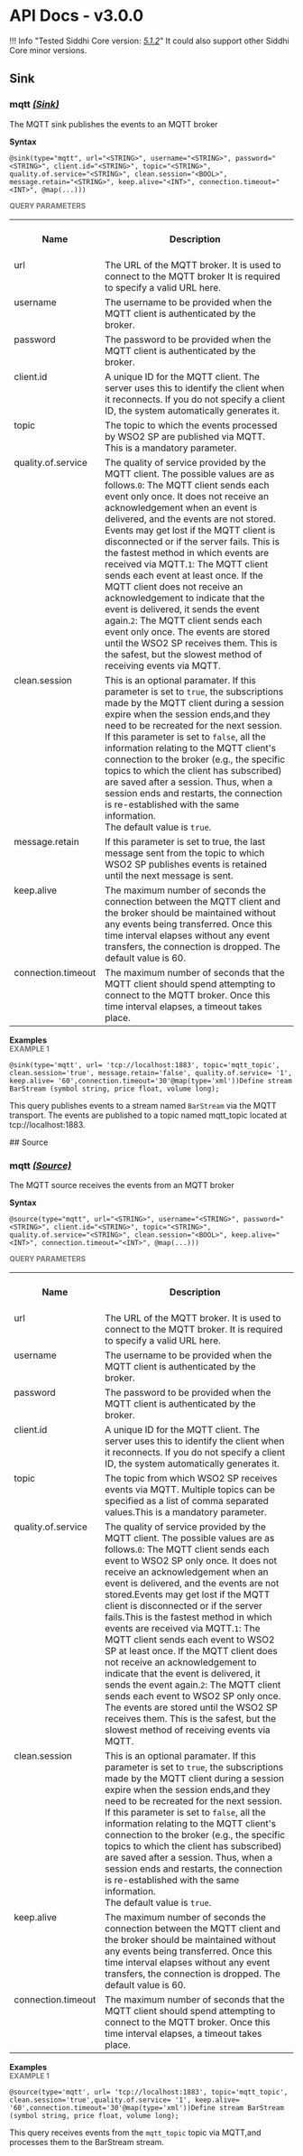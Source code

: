 # API Docs - v3.0.0

!!! Info "Tested Siddhi Core version: *<a target="_blank" href="http://siddhi.io/en/v5.1/docs/query-guide/">5.1.2</a>*"
    It could also support other Siddhi Core minor versions.

## Sink

### mqtt *<a target="_blank" href="http://siddhi.io/en/v5.1/docs/query-guide/#sink">(Sink)</a>*
<p></p>
<p style="word-wrap: break-word;margin: 0;">The MQTT sink publishes the events to an MQTT broker </p>
<p></p>
<span id="syntax" class="md-typeset" style="display: block; font-weight: bold;">Syntax</span>

```
@sink(type="mqtt", url="<STRING>", username="<STRING>", password="<STRING>", client.id="<STRING>", topic="<STRING>", quality.of.service="<STRING>", clean.session="<BOOL>", message.retain="<STRING>", keep.alive="<INT>", connection.timeout="<INT>", @map(...)))
```

<span id="query-parameters" class="md-typeset" style="display: block; color: rgba(0, 0, 0, 0.54); font-size: 12.8px; font-weight: bold;">QUERY PARAMETERS</span>
<table>
    <tr>
        <th>Name</th>
        <th style="min-width: 20em">Description</th>
        <th>Default Value</th>
        <th>Possible Data Types</th>
        <th>Optional</th>
        <th>Dynamic</th>
    </tr>
    <tr>
        <td style="vertical-align: top">url</td>
        <td style="vertical-align: top; word-wrap: break-word"><p style="word-wrap: break-word;margin: 0;">The URL of the MQTT broker. It is used to connect to the MQTT broker It is required to specify a valid URL here.</p></td>
        <td style="vertical-align: top"></td>
        <td style="vertical-align: top">STRING</td>
        <td style="vertical-align: top">No</td>
        <td style="vertical-align: top">No</td>
    </tr>
    <tr>
        <td style="vertical-align: top">username</td>
        <td style="vertical-align: top; word-wrap: break-word"><p style="word-wrap: break-word;margin: 0;">The username to be provided when the MQTT client is authenticated by the broker.</p></td>
        <td style="vertical-align: top">null</td>
        <td style="vertical-align: top">STRING</td>
        <td style="vertical-align: top">Yes</td>
        <td style="vertical-align: top">No</td>
    </tr>
    <tr>
        <td style="vertical-align: top">password</td>
        <td style="vertical-align: top; word-wrap: break-word"><p style="word-wrap: break-word;margin: 0;">The password to be provided when the MQTT client is authenticated by the broker.</p></td>
        <td style="vertical-align: top">empty</td>
        <td style="vertical-align: top">STRING</td>
        <td style="vertical-align: top">Yes</td>
        <td style="vertical-align: top">No</td>
    </tr>
    <tr>
        <td style="vertical-align: top">client.id</td>
        <td style="vertical-align: top; word-wrap: break-word"><p style="word-wrap: break-word;margin: 0;">A unique ID for the MQTT client. The server uses this to identify the client when it reconnects. If you do not specify a client ID, the system automatically generates it. </p></td>
        <td style="vertical-align: top">generated by the system</td>
        <td style="vertical-align: top">STRING</td>
        <td style="vertical-align: top">Yes</td>
        <td style="vertical-align: top">No</td>
    </tr>
    <tr>
        <td style="vertical-align: top">topic</td>
        <td style="vertical-align: top; word-wrap: break-word"><p style="word-wrap: break-word;margin: 0;">The topic to which the events processed by WSO2 SP are published via MQTT. This is a mandatory parameter.</p></td>
        <td style="vertical-align: top"></td>
        <td style="vertical-align: top">STRING</td>
        <td style="vertical-align: top">No</td>
        <td style="vertical-align: top">Yes</td>
    </tr>
    <tr>
        <td style="vertical-align: top">quality.of.service</td>
        <td style="vertical-align: top; word-wrap: break-word"><p style="word-wrap: break-word;margin: 0;">The quality of service provided by the MQTT client. The possible values are as follows.<code>0</code>: The MQTT client sends each event only once. It does not receive an acknowledgement when an event is delivered, and the events are not stored. Events may get lost if the MQTT client is disconnected or if the server fails. This is the fastest method in which events are received via MQTT.<code>1</code>: The MQTT client sends each event at least once. If the MQTT client does not receive an acknowledgement to indicate that the event is delivered, it sends the event again.<code>2</code>: The MQTT client sends each event only once. The events are stored until the WSO2 SP receives them. This is the safest, but the slowest method of receiving events via MQTT.</p></td>
        <td style="vertical-align: top">1</td>
        <td style="vertical-align: top">STRING</td>
        <td style="vertical-align: top">Yes</td>
        <td style="vertical-align: top">Yes</td>
    </tr>
    <tr>
        <td style="vertical-align: top">clean.session</td>
        <td style="vertical-align: top; word-wrap: break-word"><p style="word-wrap: break-word;margin: 0;">This is an optional paramater. If this parameter is set to <code>true</code>, the subscriptions made by the MQTT client during a session expire when the session ends,and they need to be recreated for the next session.<br>If this parameter is set to <code>false</code>, all the information relating to the MQTT client's connection to the broker (e.g., the specific topics to which the client has subscribed) are saved after a session. Thus, when a session ends and restarts, the connection is re-established with the same information.<br>The default value is <code>true</code>.</p></td>
        <td style="vertical-align: top">true</td>
        <td style="vertical-align: top">BOOL</td>
        <td style="vertical-align: top">Yes</td>
        <td style="vertical-align: top">No</td>
    </tr>
    <tr>
        <td style="vertical-align: top">message.retain</td>
        <td style="vertical-align: top; word-wrap: break-word"><p style="word-wrap: break-word;margin: 0;">If this parameter is set to true, the last message sent from the topic to which WSO2 SP publishes events is retained until the next message is sent.</p></td>
        <td style="vertical-align: top">false</td>
        <td style="vertical-align: top">STRING</td>
        <td style="vertical-align: top">Yes</td>
        <td style="vertical-align: top">Yes</td>
    </tr>
    <tr>
        <td style="vertical-align: top">keep.alive</td>
        <td style="vertical-align: top; word-wrap: break-word"><p style="word-wrap: break-word;margin: 0;">The maximum number of seconds the connection between the MQTT client and the broker should be maintained without any events being transferred. Once this time interval elapses without any event transfers, the connection is dropped. The default value is 60.</p></td>
        <td style="vertical-align: top">60</td>
        <td style="vertical-align: top">INT</td>
        <td style="vertical-align: top">Yes</td>
        <td style="vertical-align: top">No</td>
    </tr>
    <tr>
        <td style="vertical-align: top">connection.timeout</td>
        <td style="vertical-align: top; word-wrap: break-word"><p style="word-wrap: break-word;margin: 0;">The maximum number of seconds that the MQTT client should spend attempting to connect to the MQTT broker. Once this time interval elapses, a timeout takes place.</p></td>
        <td style="vertical-align: top">30</td>
        <td style="vertical-align: top">INT</td>
        <td style="vertical-align: top">Yes</td>
        <td style="vertical-align: top">No</td>
    </tr>
</table>

<span id="examples" class="md-typeset" style="display: block; font-weight: bold;">Examples</span>
<span id="example-1" class="md-typeset" style="display: block; color: rgba(0, 0, 0, 0.54); font-size: 12.8px; font-weight: bold;">EXAMPLE 1</span>
```
@sink(type='mqtt', url= 'tcp://localhost:1883', topic='mqtt_topic', clean.session='true', message.retain='false', quality.of.service= '1', keep.alive= '60',connection.timeout='30'@map(type='xml'))Define stream BarStream (symbol string, price float, volume long);
```
<p></p>
<p style="word-wrap: break-word;margin: 0;">This query publishes events to a stream named <code>BarStream</code> via the MQTT transport. The events are published to a topic named mqtt_topic located at tcp://localhost:1883.</p>
<p></p>
## Source

### mqtt *<a target="_blank" href="http://siddhi.io/en/v5.1/docs/query-guide/#source">(Source)</a>*
<p></p>
<p style="word-wrap: break-word;margin: 0;">The MQTT source receives the events from an MQTT broker </p>
<p></p>
<span id="syntax" class="md-typeset" style="display: block; font-weight: bold;">Syntax</span>

```
@source(type="mqtt", url="<STRING>", username="<STRING>", password="<STRING>", client.id="<STRING>", topic="<STRING>", quality.of.service="<STRING>", clean.session="<BOOL>", keep.alive="<INT>", connection.timeout="<INT>", @map(...)))
```

<span id="query-parameters" class="md-typeset" style="display: block; color: rgba(0, 0, 0, 0.54); font-size: 12.8px; font-weight: bold;">QUERY PARAMETERS</span>
<table>
    <tr>
        <th>Name</th>
        <th style="min-width: 20em">Description</th>
        <th>Default Value</th>
        <th>Possible Data Types</th>
        <th>Optional</th>
        <th>Dynamic</th>
    </tr>
    <tr>
        <td style="vertical-align: top">url</td>
        <td style="vertical-align: top; word-wrap: break-word"><p style="word-wrap: break-word;margin: 0;">The URL of the MQTT broker. It is used to connect to the MQTT broker. It is required to specify a valid URL here.</p></td>
        <td style="vertical-align: top"></td>
        <td style="vertical-align: top">STRING</td>
        <td style="vertical-align: top">No</td>
        <td style="vertical-align: top">No</td>
    </tr>
    <tr>
        <td style="vertical-align: top">username</td>
        <td style="vertical-align: top; word-wrap: break-word"><p style="word-wrap: break-word;margin: 0;">The username to be provided when the MQTT client is authenticated by the broker.</p></td>
        <td style="vertical-align: top">null</td>
        <td style="vertical-align: top">STRING</td>
        <td style="vertical-align: top">Yes</td>
        <td style="vertical-align: top">No</td>
    </tr>
    <tr>
        <td style="vertical-align: top">password</td>
        <td style="vertical-align: top; word-wrap: break-word"><p style="word-wrap: break-word;margin: 0;">The password to be provided when the MQTT client is authenticated by the broker.</p></td>
        <td style="vertical-align: top">empty</td>
        <td style="vertical-align: top">STRING</td>
        <td style="vertical-align: top">Yes</td>
        <td style="vertical-align: top">No</td>
    </tr>
    <tr>
        <td style="vertical-align: top">client.id</td>
        <td style="vertical-align: top; word-wrap: break-word"><p style="word-wrap: break-word;margin: 0;">A unique ID for the MQTT client. The server uses this to identify the client when it reconnects. If you do not specify a client ID, the system automatically generates it.</p></td>
        <td style="vertical-align: top"></td>
        <td style="vertical-align: top">STRING</td>
        <td style="vertical-align: top">No</td>
        <td style="vertical-align: top">No</td>
    </tr>
    <tr>
        <td style="vertical-align: top">topic</td>
        <td style="vertical-align: top; word-wrap: break-word"><p style="word-wrap: break-word;margin: 0;">The topic from which WSO2 SP receives events via MQTT. Multiple topics can be specified as a list of comma separated values.This is a mandatory parameter.</p></td>
        <td style="vertical-align: top"></td>
        <td style="vertical-align: top">STRING</td>
        <td style="vertical-align: top">No</td>
        <td style="vertical-align: top">No</td>
    </tr>
    <tr>
        <td style="vertical-align: top">quality.of.service</td>
        <td style="vertical-align: top; word-wrap: break-word"><p style="word-wrap: break-word;margin: 0;">The quality of service provided by the MQTT client. The possible values are as follows.<code>0</code>: The MQTT client sends each event to WSO2 SP only once. It does not receive an acknowledgement when an event is delivered, and the events are not stored.Events may get lost if the MQTT client is disconnected or if the server fails.This is the fastest method in which events are received via MQTT.<code>1</code>: The MQTT client sends each event to WSO2 SP at least once. If the MQTT client does not receive an acknowledgement to indicate that the event is delivered, it sends the event again.<code>2</code>: The MQTT client sends each event to WSO2 SP only once. The events are stored until the WSO2 SP receives them. This is the safest, but the slowest method of receiving events via MQTT.</p></td>
        <td style="vertical-align: top">1</td>
        <td style="vertical-align: top">STRING</td>
        <td style="vertical-align: top">Yes</td>
        <td style="vertical-align: top">No</td>
    </tr>
    <tr>
        <td style="vertical-align: top">clean.session</td>
        <td style="vertical-align: top; word-wrap: break-word"><p style="word-wrap: break-word;margin: 0;">This is an optional paramater. If this parameter is set to <code>true</code>, the subscriptions made by the MQTT client during a session expire when the session ends,and they need to be recreated for the next session.<br>If this parameter is set to <code>false</code>, all the information relating to the MQTT client's connection to the broker (e.g., the specific topics to which the client has subscribed) are saved after a session. Thus, when a session ends and restarts, the connection is re-established with the same information.<br>The default value is <code>true</code>.</p></td>
        <td style="vertical-align: top">true</td>
        <td style="vertical-align: top">BOOL</td>
        <td style="vertical-align: top">Yes</td>
        <td style="vertical-align: top">No</td>
    </tr>
    <tr>
        <td style="vertical-align: top">keep.alive</td>
        <td style="vertical-align: top; word-wrap: break-word"><p style="word-wrap: break-word;margin: 0;">The maximum number of seconds the connection between the MQTT client and the broker should be maintained without any events being transferred. Once this time interval elapses without any event transfers, the connection is dropped. The default value is 60.</p></td>
        <td style="vertical-align: top">60</td>
        <td style="vertical-align: top">INT</td>
        <td style="vertical-align: top">Yes</td>
        <td style="vertical-align: top">No</td>
    </tr>
    <tr>
        <td style="vertical-align: top">connection.timeout</td>
        <td style="vertical-align: top; word-wrap: break-word"><p style="word-wrap: break-word;margin: 0;">The maximum number of seconds that the MQTT client should spend attempting to connect to the MQTT broker. Once this time interval elapses, a timeout takes place.</p></td>
        <td style="vertical-align: top">30</td>
        <td style="vertical-align: top">INT</td>
        <td style="vertical-align: top">Yes</td>
        <td style="vertical-align: top">No</td>
    </tr>
</table>

<span id="examples" class="md-typeset" style="display: block; font-weight: bold;">Examples</span>
<span id="example-1" class="md-typeset" style="display: block; color: rgba(0, 0, 0, 0.54); font-size: 12.8px; font-weight: bold;">EXAMPLE 1</span>
```
@source(type='mqtt', url= 'tcp://localhost:1883', topic='mqtt_topic', clean.session='true',quality.of.service= '1', keep.alive= '60',connection.timeout='30'@map(type='xml'))Define stream BarStream (symbol string, price float, volume long);
```
<p></p>
<p style="word-wrap: break-word;margin: 0;">This query receives events from the <code>mqtt_topic</code> topic via MQTT,and processes them to the BarStream stream.</p>
<p></p>
